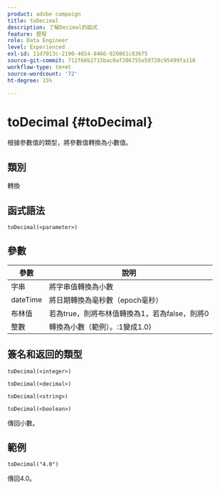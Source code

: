```yaml
---
product: adobe campaign
title: toDecimal
description: 了解Decimal的函式
feature: 歷程
role: Data Engineer
level: Experienced
exl-id: 11d7013c-2190-4654-8466-920861c836f5
source-git-commit: 712f66b2715bac0af206755e59728c95499fa110
workflow-type: tm+mt
source-wordcount: '72'
ht-degree: 15%

---
```


# toDecimal {#toDecimal}

根據參數值的類型，將參數值轉換為小數值。

## 類別

轉換

## 函式語法

`toDecimal(<parameter>)`

## 參數

| 參數 | 說明 |
|--- |--- |
| 字串 | 將字串值轉換為小數 |
| dateTime | 將日期轉換為毫秒數（epoch毫秒） |
| 布林值 | 若為true，則將布林值轉換為1，若為false，則將0 |
| 整數 | 轉換為小數（範例）。:1變成1.0) |

## 簽名和返回的類型

`toDecimal(<integer>)`

`toDecimal(<decimal>)`

`toDecimal(<string>)`

`toDecimal(<boolean>)`

傳回小數。

## 範例

`toDecimal("4.0")`

傳回4.0。
